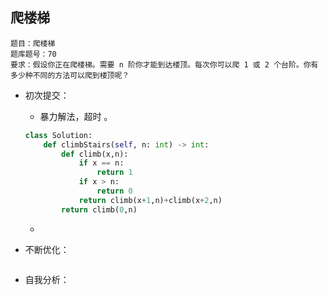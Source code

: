 ## 爬楼梯

```
题目：爬楼梯
题库题号：70
要求：假设你正在爬楼梯。需要 n 阶你才能到达楼顶。每次你可以爬 1 或 2 个台阶。你有多少种不同的方法可以爬到楼顶呢？
```

- 初次提交：

  - 暴力解法，超时 。

  ```python
  class Solution:
      def climbStairs(self, n: int) -> int:
          def climb(x,n):
              if x == n:
                  return 1
              if x > n:
                  return 0
              return climb(x+1,n)+climb(x+2,n)
          return climb(0,n)
  ```

  - 

- 不断优化：

  ```
  
  ```

- 自我分析：